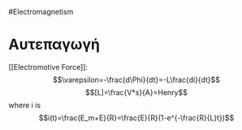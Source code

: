 #Electromagnetism 
# Αυτεπαγωγή
[[Electromotive Force]]:
$$\varepsilon=-\frac{d\Phi}{dt}=-L\frac{di}{dt}$$
$$[L]=\frac{V*s}{A}=Henry$$
where i is
$$i(t)=\frac{E_m+E}{R}=\frac{E}{R}(1-e^{-\frac{R}{L}t})$$
